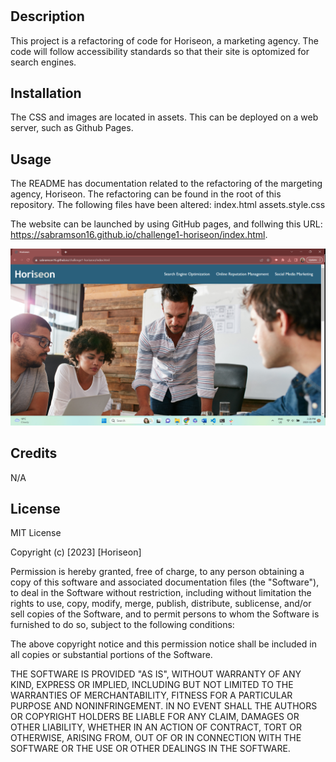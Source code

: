 # <Horiseon-Refactoring>

## Description

This project is a refactoring of code for Horiseon, a marketing agency. The code will follow accessibility standards so that their site is optomized for search engines. 

## Installation

 The CSS and images are located in assets. This can be deployed on a web server, such as Github Pages.

## Usage

The README has documentation related to the refactoring of the margeting agency, Horiseon. The refactoring can be found in the root of this repository. The following files have been altered:
index.html
assets.style.css

The website can be launched by using GitHub pages, and follwing this URL: https://sabramson16.github.io/challenge1-horiseon/index.html.

![Alt text](./assets/images/Horiseon-screenshot.png)

## Credits

N/A

## License

MIT License

Copyright (c) [2023] [Horiseon]

Permission is hereby granted, free of charge, to any person obtaining a copy
of this software and associated documentation files (the "Software"), to deal
in the Software without restriction, including without limitation the rights
to use, copy, modify, merge, publish, distribute, sublicense, and/or sell
copies of the Software, and to permit persons to whom the Software is
furnished to do so, subject to the following conditions:

The above copyright notice and this permission notice shall be included in all
copies or substantial portions of the Software.

THE SOFTWARE IS PROVIDED "AS IS", WITHOUT WARRANTY OF ANY KIND, EXPRESS OR
IMPLIED, INCLUDING BUT NOT LIMITED TO THE WARRANTIES OF MERCHANTABILITY,
FITNESS FOR A PARTICULAR PURPOSE AND NONINFRINGEMENT. IN NO EVENT SHALL THE
AUTHORS OR COPYRIGHT HOLDERS BE LIABLE FOR ANY CLAIM, DAMAGES OR OTHER
LIABILITY, WHETHER IN AN ACTION OF CONTRACT, TORT OR OTHERWISE, ARISING FROM,
OUT OF OR IN CONNECTION WITH THE SOFTWARE OR THE USE OR OTHER DEALINGS IN THE
SOFTWARE.